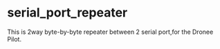 # serial_port_repeater
This is 2way byte-by-byte repeater between 2 serial port,for the Dronee Pilot.
